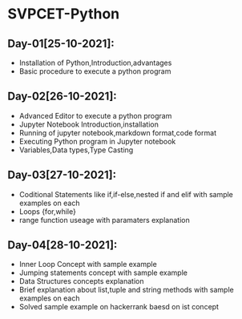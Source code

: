 # SVPCET-Python

## Day-01[25-10-2021]:
  - Installation of Python,Introduction,advantages
  - Basic procedure to execute a python program
## Day-02[26-10-2021]:
  - Advanced Editor to execute a python program
  - Jupyter Notebook Introduction,installation
  - Running of jupyter notebook,markdown format,code format
  - Executing Python program in Jupyter notebook
  - Variables,Data types,Type Casting
## Day-03[27-10-2021]:
  - Coditional Statements like if,if-else,nested if and elif with sample examples on each
  - Loops {for,while}
  - range function useage with paramaters explanation
## Day-04[28-10-2021]:
  - Inner Loop Concept with sample example
  - Jumping statements concept with sample example
  - Data Structures concepts explanation
  - Brief explanation about list,tuple and string methods with sample examples on each
  - Solved sample example on hackerrank baesd on ist concept
